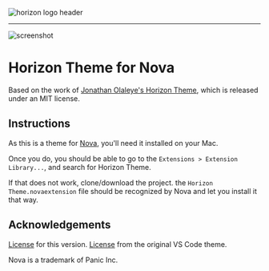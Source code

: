 ![horizon logo header](https://i.imgur.com/pwBUCSe.png)

---

![screenshot](https://i.imgur.com/pqO9E9K.png)

# Horizon Theme for Nova
Based on the work of [Jonathan Olaleye's Horizon Theme](https://github.com/jolaleye/horizon-theme-vscode), which is released under an MIT license.

## Instructions
As this is a theme for [Nova](https://nova.app), you'll need it installed on your Mac.

Once you do, you should be able to go to the `Extensions > Extension Library...`, and search for Horizon Theme.

If that does not work, clone/download the project. the `Horizon Theme.novaextension` file should be recognized by Nova and let you install it that way.

## Acknowledgements
[License](/LICENSE.md) for this version.
[License](https://github.com/jolaleye/horizon-theme-vscode/blob/master/LICENSE) from the original VS Code theme.

Nova is a trademark of Panic Inc.